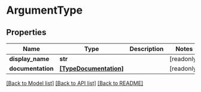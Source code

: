 # ArgumentType


## Properties
Name | Type | Description | Notes
------------ | ------------- | ------------- | -------------
**display_name** | **str** |  | [readonly] 
**documentation** | [**[TypeDocumentation]**](TypeDocumentation.md) |  | [readonly] 

[[Back to Model list]](../#documentation-for-models) [[Back to API list]](../#documentation-for-api-endpoints) [[Back to README]](../)


